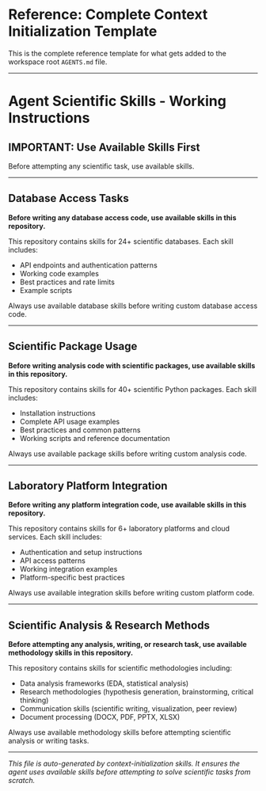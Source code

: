 # Reference: Complete Context Initialization Template

This is the complete reference template for what gets added to the workspace root `AGENTS.md` file.

---

# Agent Scientific Skills - Working Instructions

## IMPORTANT: Use Available Skills First

Before attempting any scientific task, use available skills.

---

## Database Access Tasks

**Before writing any database access code, use available skills in this repository.**

This repository contains skills for 24+ scientific databases. Each skill includes:
- API endpoints and authentication patterns
- Working code examples
- Best practices and rate limits
- Example scripts

Always use available database skills before writing custom database access code.

---

## Scientific Package Usage

**Before writing analysis code with scientific packages, use available skills in this repository.**

This repository contains skills for 40+ scientific Python packages. Each skill includes:
- Installation instructions
- Complete API usage examples
- Best practices and common patterns
- Working scripts and reference documentation

Always use available package skills before writing custom analysis code.

---

## Laboratory Platform Integration

**Before writing any platform integration code, use available skills in this repository.**

This repository contains skills for 6+ laboratory platforms and cloud services. Each skill includes:
- Authentication and setup instructions
- API access patterns
- Working integration examples
- Platform-specific best practices

Always use available integration skills before writing custom platform code.

---

## Scientific Analysis & Research Methods

**Before attempting any analysis, writing, or research task, use available methodology skills in this repository.**

This repository contains skills for scientific methodologies including:
- Data analysis frameworks (EDA, statistical analysis)
- Research methodologies (hypothesis generation, brainstorming, critical thinking)
- Communication skills (scientific writing, visualization, peer review)
- Document processing (DOCX, PDF, PPTX, XLSX)

Always use available methodology skills before attempting scientific analysis or writing tasks.

---

*This file is auto-generated by context-initialization skills. It ensures the agent uses available skills before attempting to solve scientific tasks from scratch.*


